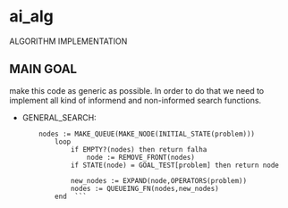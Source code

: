 # ai_alg
ALGORITHM IMPLEMENTATION

## MAIN GOAL
 make this code as generic as possible. In order to do that we need to implement all kind of informend and non-informed search functions.

- GENERAL_SEARCH:
	``` function GENERAL_SEARCH(problem, QUEUEING_FN) retorna solucao ou falha
		nodes := MAKE_QUEUE(MAKE_NODE(INITIAL_STATE(problem))) 
			loop
				if EMPTY?(nodes) then return falha
					node := REMOVE_FRONT(nodes)
				if STATE(node) = GOAL_TEST[problem] then return node
		
				new_nodes := EXPAND(node,OPERATORS(problem))
				nodes := QUEUEING_FN(nodes,new_nodes)
			end  ```

